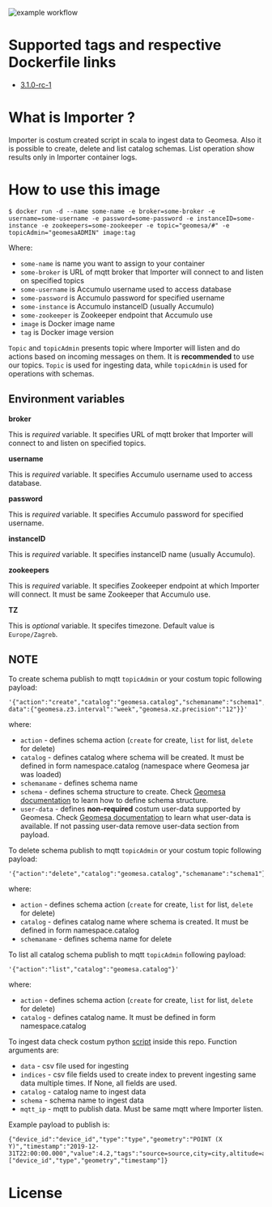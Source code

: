 ![example workflow](https://github.com/dalmatialab/importer/actions/workflows/main.yml/badge.svg) 

# Supported tags and respective Dockerfile links

 - [3.1.0-rc-1]()

# What is Importer ? 

Importer is costum created script in scala to ingest data to Geomesa. Also it is possible to create, delete and list catalog schemas. List operation show results only in Importer container logs.

# How to use this image

    $ docker run -d --name some-name -e broker=some-broker -e username=some-username -e password=some-password -e instanceID=some-instance -e zookeepers=some-zookeeper -e topic="geomesa/#" -e topicAdmin="geomesaADMIN" image:tag

Where:

 - `some-name` is name you want to assign to your container
 - `some-broker` is URL of mqtt broker that Importer will connect to and listen on specified topics
 - `some-username` is Accumulo username used to access database
 - `some-password` is Accumulo password for specified username
 - `some-instance` is Accumulo instanceID (usually Accumulo)
 - `some-zookeeper` is Zookeeper endpoint that Accumulo use
 - `image` is Docker image name
 - `tag` is Docker image version

`Topic` and `topicAdmin` presents topic where Importer will listen and do actions based on incoming messages on them. It is **recommended** to use our topics.
`Topic` is used for ingesting data, while `topicAdmin` is used for operations with schemas.

## Environment variables

**broker**

This is *required* variable. It specifies URL of mqtt broker that Importer will connect to and listen on specified topics.

**username**

This is *required* variable. It specifies Accumulo username used to access database.

**password**

This is *required* variable. It specifies Accumulo password for specified username.

**instanceID**

This is *required* variable. It specifies instanceID name (usually Accumulo).

**zookeepers**

This is *required* variable. It specifies Zookeeper endpoint at which Importer will connect. It must be same Zookeeper that Accumulo use.

**TZ**

This is *optional* variable. It specifes timezone. Default value is `Europe/Zagreb`.

## NOTE

To create schema publish to mqtt `topicAdmin` or your costum topic following payload:

    '{"action":"create","catalog":"geomesa.catalog","schemaname":"schema1","schema":"device_id:String:index=true,*geometry:Point:srid=4326","user-data":{"geomesa.z3.interval":"week","geomesa.xz.precision":"12"}}'

where:
 - `action` - defines schema action (`create` for create, `list` for list, `delete` for delete)
 - `catalog` - defines catalog where schema will be created. It must be defined in form namespace.catalog (namespace where Geomesa jar was loaded)
 - `schemaname` - defines schema name
 - `schema` - defines schema structure to create. Check [Geomesa documentation](https://www.geomesa.org/documentation/stable/user/datastores/index_config.html) to learn how to define schema structure.
 - `user-data` - defines **non-required** costum user-data supported by Geomesa. Check [Geomesa documentation](https://www.geomesa.org/documentation/stable/user/datastores/index_config.html) to learn what user-data is available. If not passing user-data remove user-data section from payload.


To delete schema publish to mqtt `topicAdmin` or your costum topic following payload:

    '{"action":"delete","catalog":"geomesa.catalog","schemaname":"schema1"}'

where:
 - `action` - defines schema action (`create` for create, `list` for list, `delete` for delete)
 - `catalog` - defines catalog name where schema is created. It must be defined in form namespace.catalog
 - `schemaname` - defines schema name for delete

To list all catalog schema publish to mqtt `topicAdmin` following payload:

    '{"action":"list","catalog":"geomesa.catalog"}'

where:
 - `action` - defines schema action (`create` for create, `list` for list, `delete` for delete)
 - `catalog` - defines catalog name. It must be defined in form namespace.catalog

To ingest data check costum python [script](./ingest.py) inside this repo. Function arguments are:
 - `data` - csv file used for ingesting
 - `indices` - csv file fields used to create index to prevent ingesting same data multiple times. If None, all fields are used.
 - `catalog` - catalog name to ingest data
 - `schema` - schema name to ingest data
 - `mqtt_ip` - mqtt to publish data. Must be same mqtt where Importer listen.

Example payload to publish is:

    {"device_id":"device_id","type":"type","geometry":"POINT (X Y)","timestamp":"2019-12-31T22:00:00.000","value":4.2,"tags":"source=source,city=city,altitude=altitude","INDEX":["device_id","type","geometry","timestamp"]}


# License

